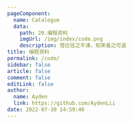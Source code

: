 ```yaml
---
pageComponent: 
  name: Catalogue
  data: 
    path: 20.编程资料
    imgUrl: /img/index/code.png
    description: 悟已往之不谏，知来者之可追
title: 编程资料
permalink: /code/
sidebar: false
article: false
comment: false
editLink: false
author: 
  name: Ayden
  link: https://github.com/AydenLii
date: 2022-07-30 14:59:40
---
```



